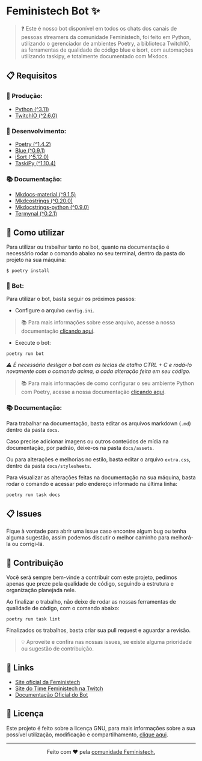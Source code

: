 # Feministech Bot ✨

> ❓ Este é nosso bot disponível em todos os chats dos canais de pessoas streamers da comunidade Feministech, foi feito em Python, utilizando o gerenciador de ambientes Poetry, a biblioteca TwitchIO, as ferramentas de qualidade de código blue e isort, com automações utilizando taskipy, e totalmente documentado com Mkdocs.

## 📋 Requisitos

### 🤖 Produção:

- [Python (^3.11)](https://www.python.org/)
- [TwitchIO (^2.6.0)](https://twitchio.dev/)

### 🧰 Desenvolvimento:

- [Poetry (^1.4.2)](https://python-poetry.org/)
- [Blue (^0.9.1)](https://blue.readthedocs.io/en/latest/)
- [iSort (^5.12.0)](https://pycqa.github.io/isort/)
- [TaskiPy (^1.10.4)](https://github.com/taskipy/taskipy)

### 📚 Documentação:

- [Mkdocs-material (^9.1.5)](https://squidfunk.github.io/mkdocs-material/)
- [Mkdcostrings (^0.20.0)](https://mkdocstrings.github.io/)
- [Mkdocstrings-python (^0.9.0)](https://mkdocstrings.github.io/python/)
- [Termynal (^0.2.1)](https://daxartio.github.io/termynal/)

## 🔎 Como utilizar

Para utilizar ou trabalhar tanto no bot, quanto na documentação é necessário rodar o comando abaixo no seu terminal, dentro da pasta do projeto na sua máquina:

```console
$ poetry install
```

### 🤖 Bot:

Para utilizar o bot, basta seguir os próximos passos:

- Configure o arquivo `config.ini`.

> 📚 Para mais informações sobre esse arquivo, acesse a nossa documentação [clicando aqui](https://feministech.github.io/feministech-bot/configuracao.md).

- Execute o bot:

```console
poetry run bot
```

_⚠️ É necessário desligar o bot com as teclas de atalho CTRL + C e rodá-lo novamente com o comando acima, a cada alteração feita em seu código._

> 📚 Para mais informações de como configurar o seu ambiente Python com Poetry, acesse a nossa documentação [clicando aqui](https://feministech.github.io/feministech-bot/ambiente).

### 📚 Documentação:

Para trabalhar na documentação, basta editar os arquivos markdown (`.md`) dentro da pasta `docs`.

Caso precise adicionar imagens ou outros conteúdos de mídia na documentação, por padrão, deixe-os na pasta `docs/assets`.

Ou para alterações e melhorias no estilo, basta editar o arquivo `extra.css`, dentro da pasta `docs/stylesheets`.

Para visualizar as alterações feitas na documentação na sua máquina, basta rodar o comando e acessar pelo endereço informado na última linha:

```console
poetry run task docs
```

## 📋 Issues

Fique à vontade para abrir uma issue caso encontre algum bug ou tenha alguma sugestão, assim podemos discutir o melhor caminho para melhorá-la ou corrigi-lá.

## 👋 Contribuição

Você será sempre bem-vinde a contribuir com este projeto, pedimos apenas que preze pela qualidade de código, seguindo a estrutura e organização planejada nele.

Ao finalizar o trabalho, não deixe de rodar as nossas ferramentas de qualidade de código, com o comando abaixo:

```console
poetry run task lint
```

Finalizados os trabalhos, basta criar sua pull request e aguardar a revisão.

> 💡 Aproveite e confira nas nossas issues, se existe alguma prioridade ou sugestão de contribuição.

## 📎 Links

- [Site oficial da Feministech](https://feministech.com.br/)
- [Site do Time Feministech na Twitch](https://www.twitch.tv/team/livecodergirls)
- [Documentação Oficial do Bot](https://feministech.github.io/feministech-bot/)

## 📜 Licença

Este projeto é feito sobre a licença GNU, para mais informações sobre a sua possível utilização, modificação e compartilhamento, [clique aqui](https://github.com/feministech/feministech-bot/blob/main/LICENSE).

---

<p align=center>Feito com ❤️ pela <a href="https://feministech.com.br/" target="blank_">comunidade Feministech.</a></p>
